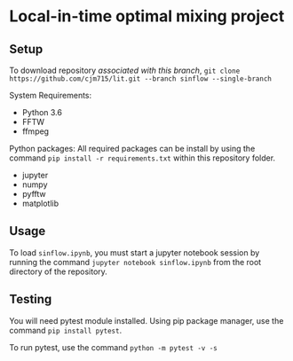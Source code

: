 # Local-in-time optimal mixing project

## Setup

To download repository *associated with this branch*, 
`git clone https://github.com/cjm715/lit.git --branch sinflow --single-branch`

System Requirements:

- Python 3.6
- FFTW
- ffmpeg

Python packages: 
All required packages can be install by using the command `pip install -r requirements.txt` within this repository folder.
- jupyter
- numpy
- pyfftw 
- matplotlib

## Usage

To load `sinflow.ipynb`, you must start a jupyter notebook session by running the command `jupyter notebook sinflow.ipynb` from the root directory of the repository.


## Testing
You will need pytest module installed. Using pip package manager, use the command `pip install pytest`.

To run pytest, use the command `python -m pytest -v -s`